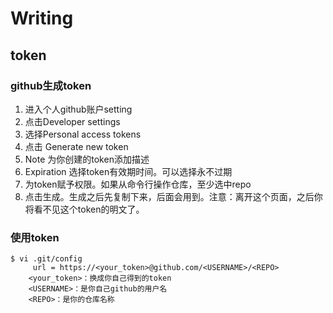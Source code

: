 # Writing
## token
### github生成token
1. 进入个人github账户setting
2. 点击Developer settings
3. 选择Personal access tokens
4. 点击 Generate new token
5. Note 为你创建的token添加描述
6. Expiration 选择token有效期时间。可以选择永不过期
7. 为token赋予权限。如果从命令行操作仓库，至少选中repo
8. 点击生成。生成之后先复制下来，后面会用到。注意：离开这个页面，之后你将看不见这个token的明文了。
### 使用token
```
$ vi .git/config
     url = https://<your_token>@github.com/<USERNAME>/<REPO>
    <your_token>：换成你自己得到的token
    <USERNAME>：是你自己github的用户名
    <REPO>：是你的仓库名称
```